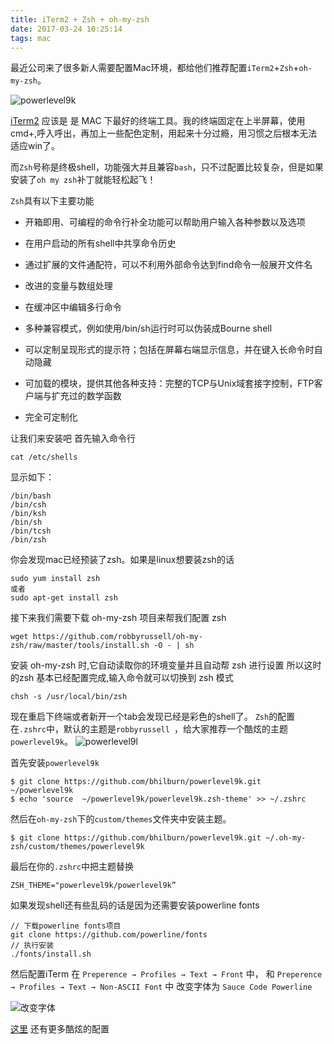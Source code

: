 ```yaml
---
title: iTerm2 + Zsh + oh-my-zsh
date: 2017-03-24 10:25:14
tags: mac
---
```

最近公司来了很多新人需要配置Mac环境，都给他们推荐配置`iTerm2`+`Zsh`+`oh-my-zsh`。

![powerlevel9k](https://camo.githubusercontent.com/80ec23fda88d2f445906a3502690f22827336736/687474703a2f2f692e696d6775722e636f6d2f777942565a51792e676966)
<!--more-->

[iTerm2](http://www.iterm2.com/) 应该是 是 MAC 下最好的终端工具。我的终端固定在上半屏幕，使用cmd+,呼入呼出，再加上一些配色定制，用起来十分过瘾，用习惯之后根本无法适应win了。

而`Zsh`号称是终极shell，功能强大并且兼容`bash`，只不过配置比较复杂，但是如果安装了`oh my zsh`补丁就能轻松起飞！

`Zsh`具有以下主要功能

* 开箱即用、可编程的命令行补全功能可以帮助用户输入各种参数以及选项

* 在用户启动的所有shell中共享命令历史

* 通过扩展的文件通配符，可以不利用外部命令达到find命令一般展开文件名

* 改进的变量与数组处理

* 在缓冲区中编辑多行命令

* 多种兼容模式，例如使用/bin/sh运行时可以伪装成Bourne shell

* 可以定制呈现形式的提示符；包括在屏幕右端显示信息，并在键入长命令时自动隐藏

* 可加载的模块，提供其他各种支持：完整的TCP与Unix域套接字控制，FTP客户端与扩充过的数学函数

* 完全可定制化

让我们来安装吧
首先输入命令行

```
cat /etc/shells
```
显示如下：

```
/bin/bash
/bin/csh
/bin/ksh
/bin/sh
/bin/tcsh
/bin/zsh
```
你会发现mac已经预装了zsh。如果是linux想要装zsh的话

```
sudo yum install zsh
或者
sudo apt-get install zsh
```
接下来我们需要下载 oh-my-zsh 项目来帮我们配置 zsh

```
wget https://github.com/robbyrussell/oh-my-zsh/raw/master/tools/install.sh -O - | sh
```
安装 oh-my-zsh 时,它自动读取你的环境变量并且自动帮 zsh 进行设置
所以这时的zsh 基本已经配置完成,输入命令就可以切换到 zsh 模式

```
chsh -s /usr/local/bin/zsh
```

现在重启下终端或者新开一个tab会发现已经是彩色的shell了。
`Zsh`的配置在`.zshrc`中，默认的主题是`robbyrussell `，给大家推荐一个酷炫的主题`powerlevel9k`。
![powerlevel9l](https://camo.githubusercontent.com/31da002de611cfef95f6daaa8b1baedef4079703/687474703a2f2f6268696c6275726e2e6f72672f636f6e74656e742f696d616765732f323031352f30312f706c396b2d696d70726f7665642e706e67)


首先安装`powerlevel9k`

```
$ git clone https://github.com/bhilburn/powerlevel9k.git ~/powerlevel9k
$ echo 'source  ~/powerlevel9k/powerlevel9k.zsh-theme' >> ~/.zshrc
```

然后在`oh-my-zsh`下的`custom/themes`文件夹中安装主题。
```
$ git clone https://github.com/bhilburn/powerlevel9k.git ~/.oh-my-zsh/custom/themes/powerlevel9k
```

最后在你的`.zshrc`中把主题替换
```
ZSH_THEME="powerlevel9k/powerlevel9k”
```

如果发现shell还有些乱码的话是因为还需要安装powerline fonts
```
// 下载powerline fonts项目
git clone https://github.com/powerline/fonts
// 执行安装
./fonts/install.sh
```

然后配置iTerm
在 `Preperence → Profiles → Text → Front` 中，
和 `Preperence → Profiles → Text → Non-ASCII Font` 中
改变字体为 `Sauce Code Powerline`

![改变字体](https://ww3.sinaimg.cn/large/006tNc79gy1fdxrx06ki2j31kw10mdrx.jpg)

[这里](https://github.com/bhilburn/powerlevel9k/wiki/Show-Off-Your-Config#natemccurdys-configuration) 还有更多酷炫的配置

